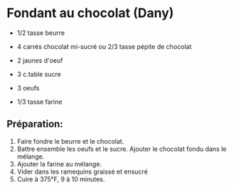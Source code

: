 # Fondant au chocolat (Dany)

- 1/2 tasse beurre
- 4 carrés chocolat mi-sucré ou 2/3 tasse pépite de chocolat

- 2 jaunes d'oeuf
- 3 c.table sucre
- 3 oeufs

- 1/3 tasse farine

## Préparation:

1. Faire fondre le beurre et le chocolat.
2. Battre ensemble les oeufs et le sucre. Ajouter le chocolat fondu dans le mélange.
3. Ajouter la farine au mélange.
4. Vider dans les ramequins graissé et ensucré
5. Cuire à 375°F, 9 à 10 minutes.